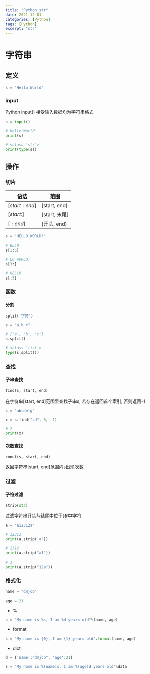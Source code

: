 ```yaml
---
title: "Python_str"
date: 2021-12-01
categories: [Python]
tags: [Python]
excerpt: "str"
---
```


# 字符串

## 定义

```py
s = "Hello World"
```

### input

Python input() 接受输入数据均为字符串格式

```py
s = input()

# Helle World
print(s)

# <class 'str'>
print(type(s))
```

## 操作

### 切片

| 语法          | 范围          |
| ------------- | ------------- |
| $[start:end]$ | [start, end)  |
| $[start:]$    | [start, 末尾] |
| $[:end]$      | [开头, end)   |

```py
s = "HELLO WORLD!"

# ELLO
s[1:6]

# LO WORLD!
s[3:]

# HELLO
s[:5]
```

### 函数

#### 分割

```py
split('字符')
```

```py
s = "a b c"

# ['a', 'b', 'c'] 
s.split()

# <class 'list'>
type(s.split())
```

### 查找

#### 子串查找

```py
find(s, start, end)
```

在字符串[start, end]范围里查找子串s, 若存在返回首个索引, 否则返回-1

```py
s = "abcdefg"

x = s.find("cd", 0, -1)

# 2
print(x)
```

#### 次数查找

```py
conut(s, start, end)
```

返回字符串[start, end]范围内s出现次数

### 过滤

#### 子符过滤

```py
strip(str)
```

过滤字符串开头与结尾中位于str中字符

```py
a = "a12312a"

# 12312
print(a.strip('a'))

# 2312
print(a.strip("a1"))

# 3
print(a.strip("12a"))
```

### 格式化

```py
name = "dmjcb"

age = 21
```

- %

```py
s = "My name is %s, I am %d years old"%(name, age)
```

- format

```py
s = "My name is {0}, I am {1} years old".format(name, age)
```

- dict

```py
d = {'name':"dmjcb", 'age':21}

s = "My name is %(name)s, I am %(age)d years old"%data
```
